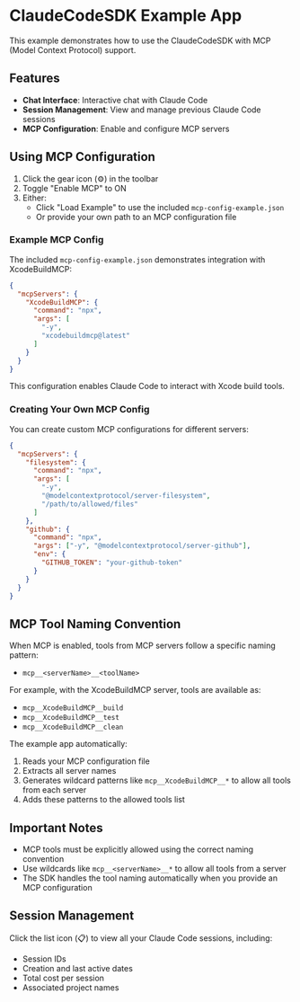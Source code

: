 # ClaudeCodeSDK Example App

This example demonstrates how to use the ClaudeCodeSDK with MCP (Model Context Protocol) support.

## Features

- **Chat Interface**: Interactive chat with Claude Code
- **Session Management**: View and manage previous Claude Code sessions
- **MCP Configuration**: Enable and configure MCP servers

## Using MCP Configuration

1. Click the gear icon (⚙️) in the toolbar
2. Toggle "Enable MCP" to ON
3. Either:
   - Click "Load Example" to use the included `mcp-config-example.json`
   - Or provide your own path to an MCP configuration file

### Example MCP Config

The included `mcp-config-example.json` demonstrates integration with XcodeBuildMCP:

```json
{
  "mcpServers": {
    "XcodeBuildMCP": {
      "command": "npx",
      "args": [
        "-y",
        "xcodebuildmcp@latest"
      ]
    }
  }
}
```

This configuration enables Claude Code to interact with Xcode build tools.

### Creating Your Own MCP Config

You can create custom MCP configurations for different servers:

```json
{
  "mcpServers": {
    "filesystem": {
      "command": "npx",
      "args": [
        "-y",
        "@modelcontextprotocol/server-filesystem",
        "/path/to/allowed/files"
      ]
    },
    "github": {
      "command": "npx",
      "args": ["-y", "@modelcontextprotocol/server-github"],
      "env": {
        "GITHUB_TOKEN": "your-github-token"
      }
    }
  }
}
```

## MCP Tool Naming Convention

When MCP is enabled, tools from MCP servers follow a specific naming pattern:
- `mcp__<serverName>__<toolName>`

For example, with the XcodeBuildMCP server, tools are available as:
- `mcp__XcodeBuildMCP__build`
- `mcp__XcodeBuildMCP__test`
- `mcp__XcodeBuildMCP__clean`

The example app automatically:
1. Reads your MCP configuration file
2. Extracts all server names
3. Generates wildcard patterns like `mcp__XcodeBuildMCP__*` to allow all tools from each server
4. Adds these patterns to the allowed tools list

## Important Notes

- MCP tools must be explicitly allowed using the correct naming convention
- Use wildcards like `mcp__<serverName>__*` to allow all tools from a server
- The SDK handles the tool naming automatically when you provide an MCP configuration

## Session Management

Click the list icon (📋) to view all your Claude Code sessions, including:
- Session IDs
- Creation and last active dates
- Total cost per session
- Associated project names